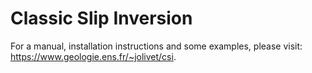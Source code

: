 # Classic Slip Inversion

For a manual, installation instructions and some examples, please visit: <https://www.geologie.ens.fr/~jolivet/csi>.
